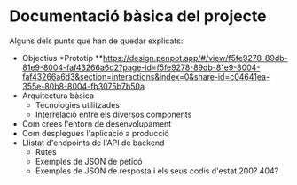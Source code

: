 # Documentació bàsica del projecte
Alguns dels punts que han de quedar explicats:
 * Objectius
 *Prototip
 **https://design.penpot.app/#/view/f5fe9278-89db-81e9-8004-faf43266a6d2?page-id=f5fe9278-89db-81e9-8004-faf43266a6d3&section=interactions&index=0&share-id=c04641ea-355e-80b8-8004-fb3075b7b50a
 * Arquitectura bàsica
   * Tecnologies utilitzades
   * Interrelació entre els diversos components
 * Com crees l'entorn de desenvolupament
 * Com desplegues l'aplicació a producció
 * Llistat d'endpoints de l'API de backend
    * Rutes
   * Exemples de JSON de peticó
   * Exemples de JSON de resposta i els seus codis d'estat 200? 404?
